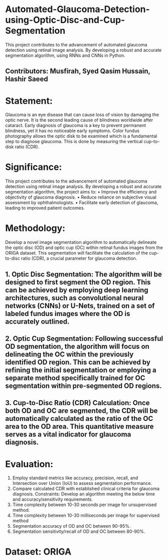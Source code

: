 # Automated-Glaucoma-Detection-using-Optic-Disc-and-Cup-Segmentation
This project contributes to the advancement of automated glaucoma detection using retinal image analysis. By developing a robust and accurate segmentation algorithm, using RNNs and CNNs in Python.

## Contributors: Musfirah, Syed Qasim Hussain, Hashir Saeed
# Statement:
Glaucoma is an eye disease that can cause loss of vision by damaging the optic nerve. It is the second leading cause of blindness worldwide after cataract. Early diagnosis of glaucoma is a key to prevent permanent blindness, yet it has no noticeable early symptoms. Color fundus photography allows the optic disk to be examined which is a fundamental step to diagnose glaucoma. This is done by measuring the vertical cup-to-disk ratio (CDR).

# Significance:
This project contributes to the advancement of automated glaucoma detection using retinal image analysis. By developing a robust and accurate segmentation algorithm, the project aims to:
• Improve the efficiency and objectivity of glaucoma diagnosis.
• Reduce reliance on subjective visual assessment by ophthalmologists.
• Facilitate early detection of glaucoma, leading to improved patient outcomes.

# Methodology:
Develop a novel image segmentation algorithm to automatically delineate the optic disc (OD) and optic cup (OC) within retinal fundus images from the ORIGA dataset. This segmentation will facilitate the calculation of the cup-to-disc ratio (CDR), a crucial parameter for glaucoma detection.

## 1. Optic Disc Segmentation: The algorithm will be designed to first segment the OD region. This can be achieved by employing deep learning architectures, such as convolutional neural networks (CNNs) or U-Nets, trained on a set of labeled fundus images where the OD is accurately outlined.
## 2. Optic Cup Segmentation: Following successful OD segmentation, the algorithm will focus on delineating the OC within the previously identified OD region. This can be achieved by refining the initial segmentation or employing a separate method specifically trained for OC segmentation within pre-segmented OD regions.

## 3. Cup-to-Disc Ratio (CDR) Calculation: Once both OD and OC are segmented, the CDR will be automatically calculated as the ratio of the OC area to the OD area. This quantitative measure serves as a vital indicator for glaucoma diagnosis.

# Evaluation:
1. Employ standard metrics like accuracy, precision, recall, and Intersection over Union (IoU) to assess segmentation performance.
2. Compare calculated CDR with established clinical criteria for glaucoma diagnosis.
Constraints:
Develop an algorithm meeting the below time and accuracy/sensitivity requirements.
1. Time complexity between 10-30 seconds per image for unsupervised method.
2. Time complexity between 10-30 milliseconds per image for supervised method
3. Segmentation accuracy of OD and OC between 90-95%.
4. Segmentation sensitivity/recall of OD and OC between 80-90%.

# Dataset: ORIGA
